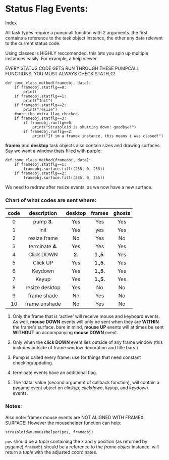 # Status Flag Events:

[Index](index.md)

All task types require a pumpcall function with 2 arguments. the first
contains a reference to the task object instance, the other any data
relevant to the current status code.

Using classes is HIGHLY reccomended. this lets you spin up multiple instances easily. 
For example, a help viewer.

EVERY STATUS CODE GETS RUN THROUGH THESE PUMPCALL FUNCTIONS. YOU MUST ALWAYS CHECK STATFLG!

```
def some_class_method(frameobj, data):
	if frameobj.statflg==0:
		print(
	if frameobj.statflg==1:
		print("Init")
	if frameobj.statflg==2:
		print("resize")
	#note the extra flag checked.
	if frameobj.statflg==3:
		if frameobj.runflg==0:
			print("Strazoloid is shutting down! goodbye!")
		if frameobj.runflg==2:
			print("If im a framex instance, this means i was closed!")
```

**framex** and **desktop** task objects also contain sizes and drawing surfaces.
Say we want a window thats filled with purple:

```
def some_class_method(frameobj, data):
	if frameobj.statflg==1:
		frameobj.surface.fill((255, 0, 255))
	if frameobj.statflg==2:
		frameobj.surface.fill((255, 0, 255))
```

We need to redraw after resize events, as we now have a new surface.


### Chart of what codes are sent where:

code|description     |desktop|frames|ghosts
:--:|:--------------:|:-----:|:----:|:----:
   0|pump __3.__     |Yes    |Yes   |Yes
   1|init            |Yes    |yes   |Yes
   2|resize frame    |No     |Yes   |No
   3|terminate __4.__|Yes    |Yes   |Yes
   4|Click DOWN      |__2.__ |__1.,5.__|Yes
   5|Click UP        |Yes    |__1.,5.__|Yes
   6|Keydown         |Yes    |__1.,5.__|Yes
   7|Keyup           |Yes    |__1.,5.__|Yes
   8|resize desktop  |Yes    |No    |No
   9|frame shade     |No     |Yes   |No
  10|frame unshade   |No     |Yes   |No


1. Only the frame that is 'active' will receive mouse and keyboard events.
As well, **mouse DOWN** events will only be sent when they are **WITHIN** the
frame's surface. bare in mind, **mouse UP** events will at times be sent
**WITHOUT** an accompanying **mouse DOWN** event.

2. Only when the **click DOWN** event lies outside of any frame window
(this includes outside of frame window decoration and title bars.)

3. Pump is called every frame. use for things that need constant checking/updating.

4. terminate events have an additional flag.

5. The 'data' value (second argument of callback function), will contain a
pygame event object on _clickup_, _clickdown_, _keyup_, and _keydown_ events.


### Notes:

Also note: framex mouse events are NOT ALIGNED WITH FRAMEX SURFACE!
However the mousehelper function can help:

```
strazoloidwm.mousehelper(pos, frameobj)
```

`pos` should be a _tuple_ containing the x and y position (as returned by pygame)
`frameobj` should be a reference to the _frame object_ instance.
will return a _tuple_ with the adjusted coordinates.